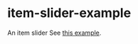 item-slider-example
===================

An item slider See [this example](http://agamemnus.github.io/js-item-slider-example/example.htm).
